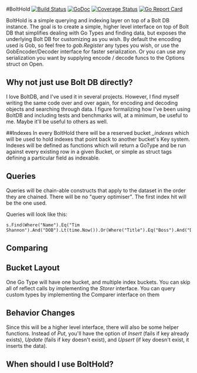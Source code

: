 #BoltHold [![Build Status](https://travis-ci.org/timshannon/bolthold.svg?branch=master)](https://travis-ci.org/timshannon/bolthold) [![GoDoc](https://godoc.org/github.com/timshannon/bolthold?status.svg)](https://godoc.org/github.com/timshannon/bolthold) [![Coverage Status](https://coveralls.io/repos/github/timshannon/bolthold/badge.svg?branch=master)](https://coveralls.io/github/timshannon/bolthold?branch=master) [![Go Report Card](https://goreportcard.com/badge/github.com/timshannon/bolthold)](https://goreportcard.com/report/github.com/timshannon/bolthold)


BoltHold is a simple querying and indexing layer on top of a Bolt DB instance. The goal is to create a simple,
higher level interface on top of Bolt DB that simplifies dealing with Go Types and finding data, but exposes the underlying Bolt DB for customizing as you wish.  By default the encoding used is Gob, so feel free to *gob.Register* any types you wish, or use the 
GobEncoder/Decoder interface for faster serialization.  Or you can use any serialization you want by supplying encode / decode funcs
to the Options struct on Open.

## Why not just use Bolt DB directly?
I love BoltDB, and I've used it in several projects.  However, I find myself writing the same code over and over again,
for encoding and decoding objects and searching through data.  I figure formalizing how I've been using BoltDB 
and including tests and benchmarks will, at a minimum, be useful to me.  Maybe it'll be useful to others as well.

##Indexes
In every BoltHold there will be a reserved bucket *_indexes* which will be used to hold indexes that point back to another
bucket's Key system.  Indexes will be defined as functions which will return a GoType and be run against every existing 
row in a given Bucket, or simple as struct tags defining a particular field as indexable. 

## Queries
Queries will be chain-able constructs that apply to the dataset in the order they are chained. There will be no "query optimiser".
The first index hit will be the one used.

Queries will look like this:
```
s.Find(Where("Name").Eq("Tim Shannon").And("DOB").Lt(time.Now()).Or(Where("Title").Eq("Boss").And("DOB").Lt(time.Now())))

```

## Comparing

## Bucket Layout
One Go Type will have one bucket, and multiple index buckets.  You can skip all of reflect calls by implementing the 
*Storer* interface.
You can query custom types by implementing the Comparer interface on them

## Behavior Changes
Since this will be a higher level interface, there will also be some helper functions.  Instead of *Put*, you'll have the
option of *Insert* (fails if key already exists), *Update* (fails if key doesn't exist), and *Upsert* (if key doesn't
exist, it inserts the data).

## When should I use BoltHold?

